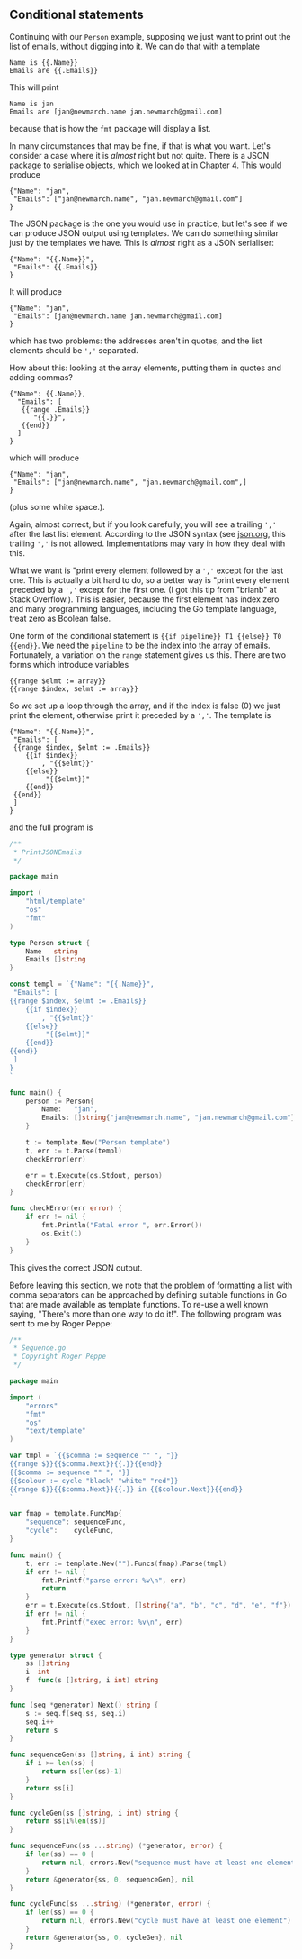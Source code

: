 ## Conditional statements

Continuing with our `Person` example, supposing we just want to print out the list of emails, without digging into it. We can do that with a template

```
Name is {{.Name}}
Emails are {{.Emails}}
```

This will print

```
Name is jan
Emails are [jan@newmarch.name jan.newmarch@gmail.com]
```

because that is how the `fmt` package will display a list.

In many circumstances that may be fine, if that is what you want. Let's consider a case where it is *almost* right but not quite. There is a JSON package to serialise objects, which we looked at in Chapter 4. This would produce

```
{"Name": "jan",
 "Emails": ["jan@newmarch.name", "jan.newmarch@gmail.com"]
}
```

The JSON package is the one you would use in practice, but let's see if we can produce JSON output using templates. We can do something similar just by the templates we have. This is *almost* right as a JSON serialiser:

```
{"Name": "{{.Name}}",
 "Emails": {{.Emails}}
}
```

It will produce

```
{"Name": "jan",
 "Emails": [jan@newmarch.name jan.newmarch@gmail.com]
}
```
which has two problems: the addresses aren't in quotes, and the list elements should be `','` separated.

How about this: looking at the array elements, putting them in quotes and adding commas?

```
{"Name": {{.Name}},
  "Emails": [
   {{range .Emails}}
      "{{.}}",
   {{end}}
  ]
}
```

which will produce

```
{"Name": "jan",
 "Emails": ["jan@newmarch.name", "jan.newmarch@gmail.com",]
}
```
(plus some white space.).

Again, almost correct, but if you look carefully, you will see a trailing `','` after the last list element. According to the JSON syntax (see [json.org](www.json.org), this trailing `','` is not allowed. Implementations may vary in how they deal with this.

What we want is "print every element followed by a `','` except for the last one. This is actually a bit hard to do, so a better way is "print every element preceded by a `','` except for the first one. (I got this tip from "brianb" at Stack Overflow.). This is easier, because the first element has index zero and many programming languages, including the Go template language, treat zero as Boolean false.

One form of the conditional statement is `{{if pipeline}} T1 {{else}} T0 {{end}}`. We need the `pipeline` to be the index into the array of emails. Fortunately, a variation on the `range` statement gives us this. There are two forms which introduce variables

```
{{range $elmt := array}}
{{range $index, $elmt := array}}
```

So we set up a loop through the array, and if the index is false (0) we just print the element, otherwise print it preceded by a `','`. The template is

```
{"Name": "{{.Name}}",
 "Emails": [
 {{range $index, $elmt := .Emails}}
    {{if $index}}
        , "{{$elmt}}"
    {{else}}
         "{{$elmt}}"
    {{end}}
 {{end}}
 ]
}
```

and the full program is

```go
/**
 * PrintJSONEmails
 */

package main

import (
	"html/template"
	"os"
	"fmt"
)

type Person struct {
	Name   string
	Emails []string
}

const templ = `{"Name": "{{.Name}}",
 "Emails": [
{{range $index, $elmt := .Emails}}
    {{if $index}}
        , "{{$elmt}}"
    {{else}}
         "{{$elmt}}"
    {{end}}
{{end}}
 ]
}
`

func main() {
	person := Person{
		Name:   "jan",
		Emails: []string{"jan@newmarch.name", "jan.newmarch@gmail.com"},
	}

	t := template.New("Person template")
	t, err := t.Parse(templ)
	checkError(err)

	err = t.Execute(os.Stdout, person)
	checkError(err)
}

func checkError(err error) {
	if err != nil {
		fmt.Println("Fatal error ", err.Error())
		os.Exit(1)
	}
}
```

This gives the correct JSON output.

Before leaving this section, we note that the problem of formatting a list with comma separators can be approached by defining suitable functions in Go that are made available as template functions. To re-use a well known saying, "There's more than one way to do it!". The following program was sent to me by Roger Peppe:

```go
/**
 * Sequence.go
 * Copyright Roger Peppe
 */

package main

import (
	"errors"
	"fmt"
	"os"
	"text/template"
)

var tmpl = `{{$comma := sequence "" ", "}}
{{range $}}{{$comma.Next}}{{.}}{{end}}
{{$comma := sequence "" ", "}}
{{$colour := cycle "black" "white" "red"}}
{{range $}}{{$comma.Next}}{{.}} in {{$colour.Next}}{{end}}
`

var fmap = template.FuncMap{
	"sequence": sequenceFunc,
	"cycle":    cycleFunc,
}

func main() {
	t, err := template.New("").Funcs(fmap).Parse(tmpl)
	if err != nil {
		fmt.Printf("parse error: %v\n", err)
		return
	}
	err = t.Execute(os.Stdout, []string{"a", "b", "c", "d", "e", "f"})
	if err != nil {
		fmt.Printf("exec error: %v\n", err)
	}
}

type generator struct {
	ss []string
	i  int
	f  func(s []string, i int) string
}

func (seq *generator) Next() string {
	s := seq.f(seq.ss, seq.i)
	seq.i++
	return s
}

func sequenceGen(ss []string, i int) string {
	if i >= len(ss) {
		return ss[len(ss)-1]
	}
	return ss[i]
}

func cycleGen(ss []string, i int) string {
	return ss[i%len(ss)]
}

func sequenceFunc(ss ...string) (*generator, error) {
	if len(ss) == 0 {
		return nil, errors.New("sequence must have at least one element")
	}
	return &generator{ss, 0, sequenceGen}, nil
}

func cycleFunc(ss ...string) (*generator, error) {
	if len(ss) == 0 {
		return nil, errors.New("cycle must have at least one element")
	}
	return &generator{ss, 0, cycleGen}, nil
}
```


